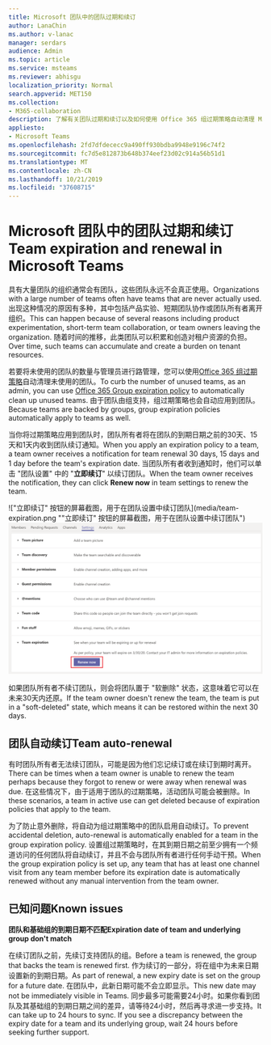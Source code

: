 ```yaml
---
title: Microsoft 团队中的团队过期和续订
author: LanaChin
ms.author: v-lanac
manager: serdars
audience: Admin
ms.topic: article
ms.service: msteams
ms.reviewer: abhisgu
localization_priority: Normal
search.appverid: MET150
ms.collection:
- M365-collaboration
description: 了解有关团队过期和续订以及如何使用 Office 365 组过期策略自动清理 Microsoft 团队中未使用的团队。
appliesto:
- Microsoft Teams
ms.openlocfilehash: 2fd7dfdececc9a490ff930bdba9948e9196c74f2
ms.sourcegitcommit: fc7d5e812873b648b374eef23d02c914a56b51d1
ms.translationtype: MT
ms.contentlocale: zh-CN
ms.lasthandoff: 10/21/2019
ms.locfileid: "37608715"
---
```

# <a name="team-expiration-and-renewal-in-microsoft-teams"></a><span data-ttu-id="34db2-103">Microsoft 团队中的团队过期和续订</span><span class="sxs-lookup"><span data-stu-id="34db2-103">Team expiration and renewal in Microsoft Teams</span></span>

<span data-ttu-id="34db2-104">具有大量团队的组织通常会有团队，这些团队永远不会真正使用。</span><span class="sxs-lookup"><span data-stu-id="34db2-104">Organizations with a large number of teams often have teams that are never actually used.</span></span> <span data-ttu-id="34db2-105">出现这种情况的原因有多种，其中包括产品实验、短期团队协作或团队所有者离开组织。</span><span class="sxs-lookup"><span data-stu-id="34db2-105">This can happen because of several reasons including product experimentation, short-term team collaboration, or team owners leaving the organization.</span></span> <span data-ttu-id="34db2-106">随着时间的推移，此类团队可以积累和创造对租户资源的负担。</span><span class="sxs-lookup"><span data-stu-id="34db2-106">Over time, such teams can accumulate and create a burden on tenant resources.</span></span>  

<span data-ttu-id="34db2-107">若要将未使用的团队的数量与管理员进行路管理，您可以使用[Office 365 组过期策略](https://docs.microsoft.com/office365/admin/create-groups/office-365-groups-expiration-policy)自动清理未使用的团队。</span><span class="sxs-lookup"><span data-stu-id="34db2-107">To curb the number of unused teams, as an admin, you can use [Office 365 Group expiration policy](https://docs.microsoft.com/office365/admin/create-groups/office-365-groups-expiration-policy) to automatically clean up unused teams.</span></span> <span data-ttu-id="34db2-108">由于团队由组支持，组过期策略也会自动应用到团队。</span><span class="sxs-lookup"><span data-stu-id="34db2-108">Because teams are backed by groups, group expiration policies automatically apply to teams as well.</span></span>

<span data-ttu-id="34db2-109">当你将过期策略应用到团队时，团队所有者将在团队的到期日期之前的30天、15天和1天内收到团队续订通知。</span><span class="sxs-lookup"><span data-stu-id="34db2-109">When you apply an expiration policy to a team, a team owner receives a notification for team renewal 30 days, 15 days and 1 day before the team's expiration date.</span></span> <span data-ttu-id="34db2-110">当团队所有者收到通知时，他们可以单击 "团队设置" 中的 "**立即续订**" 以续订团队。</span><span class="sxs-lookup"><span data-stu-id="34db2-110">When the team owner receives the notification, they can click **Renew now** in team settings to renew the team.</span></span>

<span data-ttu-id="34db2-111">!["立即续订" 按钮的屏幕截图，用于在团队设置中续订团队](media/team-expiration.png ""立即续订" 按钮的屏幕截图，用于在团队设置中续订团队")</span><span class="sxs-lookup"><span data-stu-id="34db2-111">![Screenshot of the Renew Now button to renew a team in team settings](media/team-expiration.png "Screenshot of the Renew Now button to renew a team in team settings")</span></span>

<span data-ttu-id="34db2-112">如果团队所有者不续订团队，则会将团队置于 "软删除" 状态，这意味着它可以在未来30天内还原。</span><span class="sxs-lookup"><span data-stu-id="34db2-112">If the team owner doesn't renew the team, the team is put in a "soft-deleted" state, which means it can be restored within the next 30 days.</span></span>

## <a name="team-auto-renewal"></a><span data-ttu-id="34db2-113">团队自动续订</span><span class="sxs-lookup"><span data-stu-id="34db2-113">Team auto-renewal</span></span>

<span data-ttu-id="34db2-114">有时团队所有者无法续订团队，可能是因为他们忘记续订或在续订到期时离开。</span><span class="sxs-lookup"><span data-stu-id="34db2-114">There can be times when a team owner is unable to renew the team perhaps because they forgot to renew or were away when renewal was due.</span></span> <span data-ttu-id="34db2-115">在这些情况下，由于适用于团队的过期策略，活动团队可能会被删除。</span><span class="sxs-lookup"><span data-stu-id="34db2-115">In these scenarios, a team in active use can get deleted because of expiration policies that apply to the team.</span></span>  

<span data-ttu-id="34db2-116">为了防止意外删除，将自动为组过期策略中的团队启用自动续订。</span><span class="sxs-lookup"><span data-stu-id="34db2-116">To prevent accidental deletion, auto-renewal is automatically enabled for a team in the group expiration policy.</span></span> <span data-ttu-id="34db2-117">设置组过期策略时，在其到期日期之前至少拥有一个频道访问的任何团队将自动续订，并且不会与团队所有者进行任何手动干预。</span><span class="sxs-lookup"><span data-stu-id="34db2-117">When the group expiration policy is set up, any team that has at least one channel visit from any team member before its expiration date is automatically renewed without any manual intervention from the team owner.</span></span>

## <a name="known-issues"></a><span data-ttu-id="34db2-118">已知问题</span><span class="sxs-lookup"><span data-stu-id="34db2-118">Known issues</span></span>

<span data-ttu-id="34db2-119">**团队和基础组的到期日期不匹配**</span><span class="sxs-lookup"><span data-stu-id="34db2-119">**Expiration date of team and underlying group don't match**</span></span>

<span data-ttu-id="34db2-120">在续订团队之前，先续订支持团队的组。</span><span class="sxs-lookup"><span data-stu-id="34db2-120">Before a team is renewed, the group that backs the team is renewed first.</span></span> <span data-ttu-id="34db2-121">作为续订的一部分，将在组中为未来日期设置新的到期日期。</span><span class="sxs-lookup"><span data-stu-id="34db2-121">As part of renewal, a new expiry date is set on the group for a future date.</span></span> <span data-ttu-id="34db2-122">在团队中，此新日期可能不会立即显示。</span><span class="sxs-lookup"><span data-stu-id="34db2-122">This new date may not be immediately visible in Teams.</span></span> <span data-ttu-id="34db2-123">同步最多可能需要24小时。如果你看到团队及其基础组的到期日期之间的差异，请等待24小时，然后再寻求进一步支持。</span><span class="sxs-lookup"><span data-stu-id="34db2-123">It can take up to 24 hours to sync. If you see a discrepancy between the expiry date for a team and its underlying group, wait 24 hours before seeking further support.</span></span>
